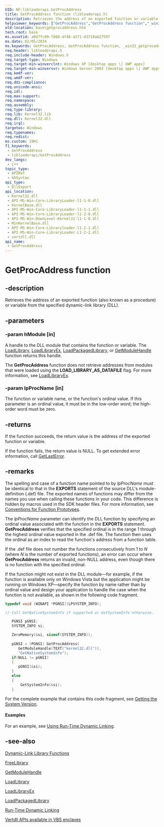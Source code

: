 ```yaml
---
UID: NF:libloaderapi.GetProcAddress
title: GetProcAddress function (libloaderapi.h)
description: Retrieves the address of an exported function or variable from the specified dynamic-link library (DLL).
helpviewer_keywords: ["GetProcAddress","GetProcAddress function","_win32_getprocaddress","base.getprocaddress","libloaderapi/GetProcAddress","winbase/GetProcAddress"]
old-location: base\getprocaddress.htm
tech.root: base
ms.assetid: a0d7fc09-f888-4f46-a571-d3719a627597
ms.date: 02/05/2024
ms.keywords: GetProcAddress, GetProcAddress function, _win32_getprocaddress, base.getprocaddress, libloaderapi/GetProcAddress, winbase/GetProcAddress
req.header: libloaderapi.h
req.include-header: Windows.h
req.target-type: Windows
req.target-min-winverclnt: Windows XP [desktop apps \| UWP apps]
req.target-min-winversvr: Windows Server 2003 [desktop apps \| UWP apps]
req.kmdf-ver: 
req.umdf-ver: 
req.ddi-compliance: 
req.unicode-ansi: 
req.idl: 
req.max-support: 
req.namespace: 
req.assembly: 
req.type-library: 
req.lib: Kernel32.lib
req.dll: Kernel32.dll
req.irql: 
targetos: Windows
req.typenames: 
req.redist: 
ms.custom: 19H1
f1_keywords:
 - GetProcAddress
 - libloaderapi/GetProcAddress
dev_langs:
 - c++
topic_type:
 - APIRef
 - kbSyntax
api_type:
 - DllExport
api_location:
 - Kernel32.dll
 - API-MS-Win-Core-LibraryLoader-l1-1-0.dll
 - KernelBase.dll
 - API-MS-Win-Core-LibraryLoader-l1-1-1.dll
 - API-MS-Win-Core-LibraryLoader-l1-2-0.dll
 - API-MS-Win-DownLevel-Kernel32-l1-1-0.dll
 - MinKernelBase.dll
 - API-MS-Win-Core-Libraryloader-l1-2-1.dll
 - API-MS-Win-Core-LibraryLoader-L1-2-2.dll
 - vertdll.dll
api_name:
 - GetProcAddress
---
```


# GetProcAddress function

## -description

Retrieves the address of an exported function (also known as a procedure) or variable from the specified dynamic-link library (DLL).

## -parameters

### -param hModule [in]

A handle to the DLL module that contains the function or variable. The [LoadLibrary](nf-libloaderapi-loadlibrarya.md), [LoadLibraryEx](nf-libloaderapi-loadlibraryexa.md), [LoadPackagedLibrary](../winbase/nf-winbase-loadpackagedlibrary.md), or [GetModuleHandle](nf-libloaderapi-getmodulehandlea.md) function returns this handle.

The **GetProcAddress** function does not retrieve addresses from modules that were loaded using the **LOAD_LIBRARY_AS_DATAFILE** flag. For more information, see [LoadLibraryEx](nf-libloaderapi-loadlibraryexa.md).

### -param lpProcName [in]

The function or variable name, or the function's ordinal value. If this parameter is an ordinal value, it must be in the low-order word; the high-order word must be zero.

## -returns

If the function succeeds, the return value is the address of the exported function or variable.

If the function fails, the return value is NULL. To get extended error information, call [GetLastError](../errhandlingapi/nf-errhandlingapi-getlasterror.md).

## -remarks

The spelling and case of a function name pointed to by *lpProcName* must be identical to that in the **EXPORTS** statement of the source DLL's module-definition (.def) file. The exported names of functions may differ from the names you use when calling these functions in your code. This difference is hidden by macros used in the SDK header files. For more information, see [Conventions for Function Prototypes](/windows/win32/Intl/conventions-for-function-prototypes).

The *lpProcName* parameter can identify the DLL function by specifying an ordinal value associated with the function in the **EXPORTS** statement. **GetProcAddress** verifies that the specified ordinal is in the range 1 through the highest ordinal value exported in the .def file. The function then uses the ordinal as an index to read the function's address from a function table.

If the .def file does not number the functions consecutively from 1 to *N* (where *N* is the number of exported functions), an error can occur where **GetProcAddress** returns an invalid, non-NULL address, even though there is no function with the specified ordinal.

If the function might not exist in the DLL module—for example, if the function  is available only on Windows Vista but the application  might be running on Windows XP—specify the function by name rather than by ordinal value and design your application to handle the case when the function is not available, as shown in the following code fragment.

```cpp
typedef void (WINAPI *PGNSI)(LPSYSTEM_INFO);

// Call GetNativeSystemInfo if supported or GetSystemInfo otherwise.

   PGNSI pGNSI;
   SYSTEM_INFO si;

   ZeroMemory(&si, sizeof(SYSTEM_INFO));
   
   pGNSI = (PGNSI) GetProcAddress(
      GetModuleHandle(TEXT("kernel32.dll")), 
      "GetNativeSystemInfo");
   if(NULL != pGNSI)
   {
      pGNSI(&si);
   }
   else 
   {
       GetSystemInfo(&si);
   }
```

For the complete example that contains this code fragment, see [Getting the System Version](/windows/win32/SysInfo/getting-the-system-version).

#### Examples

For an example, see [Using Run-Time Dynamic Linking](/windows/win32/Dlls/using-run-time-dynamic-linking).

## -see-also

[Dynamic-Link Library Functions](/windows/win32/Dlls/dynamic-link-library-functions)

[FreeLibrary](nf-libloaderapi-freelibrary.md)

[GetModuleHandle](nf-libloaderapi-getmodulehandlea.md)

[LoadLibrary](nf-libloaderapi-loadlibrarya.md)

[LoadLibraryEx](nf-libloaderapi-loadlibraryexa.md)

[LoadPackagedLibrary](../winbase/nf-winbase-loadpackagedlibrary.md)

[Run-Time Dynamic Linking](/windows/win32/Dlls/run-time-dynamic-linking)

[Vertdll APIs available in VBS enclaves](/windows/win32/trusted-execution/enclaves-available-in-vertdll)
